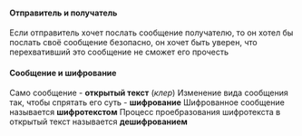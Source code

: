 #### Отправитель и получатель
Если отправитель хочет послать сообщение получателю, то он хотел бы послать своё сообщение безопасно, он хочет быть уверен, 
что перехвативший это сообщение не сможет его прочесть

#### Сообщение и шифрование
Само сообщение - **открытый текст** (*клер*)
Изменение вида сообщения так, чтобы спрятать его суть - **шифрование**
Шифрованное сообщение называется **шифротекстом**
Процесс проебразования шифротекста в открытый текст называется **дешифрованием**